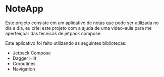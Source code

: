 # NoteApp
Este projeto consiste em um aplicativo de notas que pode ser utilizada no dia a dia,
eu criei este projeto com a ajuda de uma video-aula para me aperfeiçoar das tecnicas de jetpack compose

Este aplicativo foi feito utilizando as seguintes bibliotecas:

* Jetpack Compose
* Dagger Hilt
* Coroutines
* Navigation

